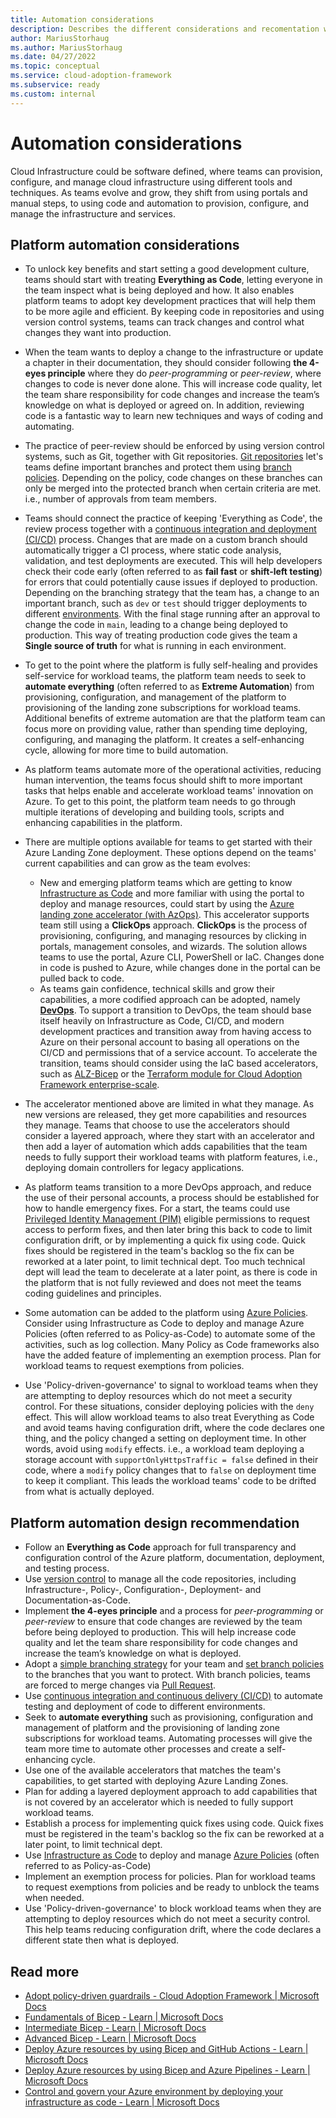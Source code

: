 ```yaml
---
title: Automation considerations
description: Describes the different considerations and recomentation when automating deployment of Azure Landing Zone and platform services
author: MariusStorhaug
ms.author: MariusStorhaug
ms.date: 04/27/2022
ms.topic: conceptual
ms.service: cloud-adoption-framework
ms.subservice: ready
ms.custom: internal
---
```


# Automation considerations

Cloud Infrastructure could be software defined, where teams can provision, configure, and manage cloud infrastructure using different tools and techniques. As teams evolve and grow, they shift from using portals and manual steps, to using code and automation to provision, configure, and manage the infrastructure and services.

## Platform automation considerations

- To unlock key benefits and start setting a good development culture, teams should start with treating **Everything as Code**, letting everyone in the team inspect what is being deployed and how. It also enables platform teams to adopt key development practices that will help them to be more agile and efficient. By keeping code in repositories and using version control systems, teams can track changes and control what changes they want into production.
- When the team wants to deploy a change to the infrastructure or update a chapter in their documentation, they should consider following **the 4-eyes principle** where they do _peer-programming_ or _peer-review_, where changes to code is never done alone. This will increase code quality, let the team share responsibility for code changes and increase the team’s knowledge on what is deployed or agreed on. In addition, reviewing code is a fantastic way to learn new techniques and ways of coding and automating.
- The practice of peer-review should be enforced by using version control systems, such as Git, together with Git repositories. [Git repositories](../considerations/development-strategy-development-lifecycle.md#repository-strategy) let's teams define important branches and protect them using [branch policies](../considerations/development-strategy-development-lifecycle.md#branch-strategy). Depending on the policy, code changes on these branches can only be merged into the protected branch when certain criteria are met. i.e., number of approvals from team members.
- Teams should connect the practice of keeping 'Everything as Code', the review process together with a [continuous integration and deployment (CI/CD)](../considerations/development-strategy-development-lifecycle.md#automated-builds) process. Changes that are made on a custom branch should automatically trigger a CI process, where static code analysis, validation, and test deployments are executed. This will help developers check their code early (often referred to as **fail fast** or **shift-left testing**) for errors that could potentially cause issues if deployed to production. Depending on the branching strategy that the team has, a change to an important branch, such as `dev` or `test` should trigger deployments to different [environments](../considerations/environments.md). With the final stage running after an approval to change the code in `main`, leading to a change being deployed to production. This way of treating production code gives the team a **Single source of truth** for what is running in each environment.
- To get to the point where the platform is fully self-healing and provides self-service for workload teams, the platform team needs to seek to **automate everything** (often referred to as **Extreme Automation**) from provisioning, configuration, and management of the platform to provisioning of the landing zone subscriptions for workload teams. Additional benefits of extreme automation are that the platform team can focus more on providing value, rather than spending time deploying, configuring, and managing the platform. It creates a self-enhancing cycle, allowing for more time to build automation.
- As platform teams automate more of the operational activities, reducing human intervention, the teams focus should shift to more important tasks that helps enable and accelerate workload teams' innovation on Azure. To get to this point, the platform team needs to go through multiple iterations of developing and building tools, scripts and enhancing capabilities in the platform.
- There are multiple options available for teams to get started with their Azure Landing Zone deployment. These options depend on the teams' current capabilities and can grow as the team evolves:
  - New and emerging platform teams which are getting to know [Infrastructure as Code](/azure/architecture/checklist/dev-ops#management) and more familiar with using the portal to deploy and manage resources, could start by using the [Azure landing zone accelerator (with AzOps)](\landing-zone\index.md#azure-landing-zone-accelerator). This accelerator supports team still using a **ClickOps** approach. **ClickOps** is the process of provisioning, configuring, and managing resources by clicking in portals, management consoles, and wizards. The solution allows teams to use the portal, Azure CLI, PowerShell or IaC. Changes done in code is pushed to Azure, while changes done in the portal can be pulled back to code.
  - As teams gain confidence, technical skills and grow their capabilities, a more codified approach can be adopted, namely **[DevOps](./devops-principles-and-practices.md)**. To support a transition to DevOps, the team should base itself heavily on Infrastructure as Code, CI/CD, and modern development practices and transition away from having access to Azure on their personal account to basing all operations on the CI/CD and permissions that of a service account. To accelerate the transition, teams should consider using the IaC based accelerators, such as [ALZ-Bicep](https://github.com/Azure/ALZ-Bicep) or the [Terraform module for Cloud Adoption Framework enterprise-scale](../enterprise-scale/terraform-module-caf-enterprise-scale.md).

- The accelerator mentioned above are limited in what they manage. As new versions are released, they get more capabilities and resources they manage. Teams that choose to use the accelerators should consider a layered approach, where they start with an accelerator and then add a layer of automation which adds capabilities that the team needs to fully support their workload teams with platform features, i.e., deploying domain controllers for legacy applications.
- As platform teams transition to a more DevOps approach, and reduce the use of their personal accounts, a process should be established for how to handle emergency fixes. For a start, the teams could use [Privileged Identity Management (PIM)](/azure/active-directory/privileged-identity-management/pim-configure) eligible permissions to request access to perform fixes, and then later bring this back to code to limit configuration drift, or by implementing a quick fix using code. Quick fixes should be registered in the team's backlog so the fix can be reworked at a later point, to limit technical dept. Too much technical dept will lead the team to decelerate at a later point, as there is code in the platform that is not fully reviewed and does not meet the teams coding guidelines and principles.
- Some automation can be added to the platform using [Azure Policies](/azure/governance/policy/overview). Consider using Infrastructure as Code to deploy and manage Azure Policies (often referred to as Policy-as-Code) to automate some of the activities, such as log collection. Many Policy as Code frameworks also have the added feature of implementing an exemption process. Plan for workload teams to request exemptions from policies.
- Use 'Policy-driven-governance' to signal to workload teams when they are attempting to deploy resources which do not meet a security control. For these situations, consider deploying policies with the `deny` effect. This will allow workload teams to also treat Everything as Code and avoid teams having configuration drift, where the code declares one thing, and the policy changed a setting on deployment time. In other words, avoid using `modify` effects. i.e., a workload team deploying a storage account with `supportOnlyHttpsTraffic = false` defined in their code, where a `modify` policy changes that to `false` on deployment time to keep it compliant. This leads the workload teams' code to be drifted from what is actually deployed.

## Platform automation design recommendation

- Follow an **Everything as Code** approach for full transparency and configuration control of the Azure platform, documentation, deployment, and testing process.
- Use [version control](/devops/develop/git/what-is-version-control) to manage all the code repositories, including Infrastructure-, Policy-, Configuration-, Deployment- and Documentation-as-Code.
- Implement **the 4-eyes principle** and a process for _peer-programming_ or _peer-review_ to ensure that code changes are reviewed by the team before being deployed to production. This will help increase code quality and let the team share responsibility for code changes and increase the team’s knowledge on what is deployed.
- Adopt a [simple branching strategy](/azure/devops/repos/git/git-branching-guidance) for your team and [set branch policies](/azure/devops/repos/git/branch-policies) to the branches that you want to protect. With branch policies, teams are forced to merge changes via [Pull Request](/azure/devops/repos/git/about-pull-requests).
- Use [continuous integration and continuous delivery (CI/CD)](./devops-principles-and-practices.md#define-your-devops-framework) to automate testing and deployment of code to different environments.
- Seek to **automate everything** such as provisioning, configuration and management of platform and the provisioning of landing zone subscriptions for workload teams. Automating processes will give the team more time to automate other processes and create a self-enhancing cycle.
- Use one of the available accelerators that matches the team's capabilities, to get started with deploying Azure Landing Zones.
- Plan for adding a layered deployment approach to add capabilities that is not covered by an accelerator which is needed to fully support workload teams.
- Establish a process for implementing quick fixes using code. Quick fixes must be registered in the team's backlog so the fix can be reworked at a later point, to limit technical dept.
- Use [Infrastructure as Code](./infrastructure-as-code.md) to deploy and manage [Azure Policies](/azure/governance/policy/overview) (often referred to as Policy-as-Code)
- Implement an exemption process for policies. Plan for workload teams to request exemptions from policies and be ready to unblock the teams when needed.
- Use 'Policy-driven-governance' to block workload teams when they are attempting to deploy resources which do not meet a security control. This help teams reducing configuration drift, where the code declares a different state then what is deployed.

## Read more

- [Adopt policy-driven guardrails - Cloud Adoption Framework | Microsoft Docs](https://docs.microsoft.com/azure/cloud-adoption-framework/ready/enterprise-scale/dine-guidance)
- [Fundamentals of Bicep - Learn | Microsoft Docs](https://docs.microsoft.com/learn/paths/fundamentals-bicep/)
- [Intermediate Bicep - Learn | Microsoft Docs](https://docs.microsoft.com/learn/paths/intermediate-bicep/)
- [Advanced Bicep - Learn | Microsoft Docs](https://docs.microsoft.com/learn/paths/advanced-bicep/)
- [Deploy Azure resources by using Bicep and GitHub Actions - Learn | Microsoft Docs](https://docs.microsoft.com/learn/paths/bicep-github-actions/)
- [Deploy Azure resources by using Bicep and Azure Pipelines - Learn | Microsoft Docs](https://docs.microsoft.com/learn/paths/bicep-azure-pipelines/)
- [Control and govern your Azure environment by deploying your infrastructure as code - Learn | Microsoft Docs](https://docs.microsoft.com/learn/modules/control-govern-azure-environment-deploying-infrastructure-code/)
